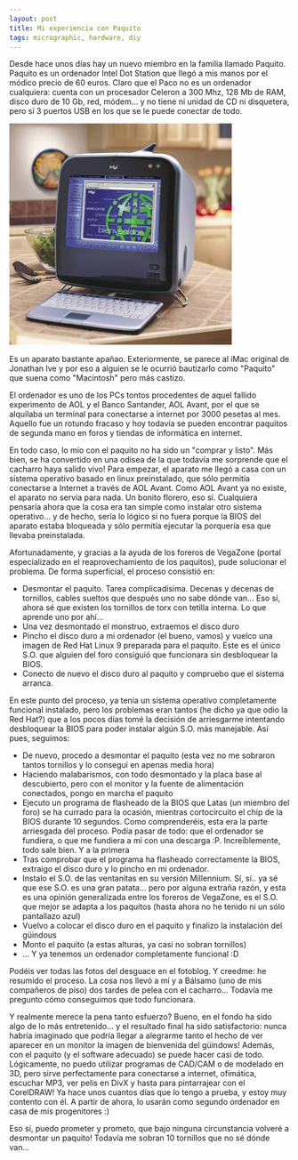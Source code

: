 ```yaml
---
layout: post
title: Mi experiencia con Paquito
tags: micrographic, hardware, diy
---
```

Desde hace unos días hay un nuevo miembro en la familia llamado Paquito. Paquito es un ordenador Intel Dot Station que llegó a mis manos por el módico precio de 60 euros. Claro que el Paco no es un ordenador cualquiera: cuenta con un procesador Celeron a 300 Mhz, 128 Mb de RAM, disco duro de 10 Gb, red, módem… y no tiene ni unidad de CD ni disquetera, pero sí 3 puertos USB en los que se le puede conectar de todo.

<img src="/images/158.jpg" />

Es un aparato bastante apañao. Exteriormente, se parece al iMac original de Jonathan Ive y por eso a alguien se le ocurrió bautizarlo como "Paquito" que suena como "Macintosh" pero más castizo.

El ordenador es uno de los PCs tontos procedentes de aquel fallido experimento de AOL y el Banco Santander, AOL Avant, por el que se alquilaba un terminal para conectarse a internet por 3000 pesetas al mes. Aquello fue un rotundo fracaso y hoy todavía se pueden encontrar paquitos de segunda mano en foros y tiendas de informática en internet.

En todo caso, lo mío con el paquito no ha sido un "comprar y listo". Más bien, se ha convertido en una odisea de la que todavía me sorprende que el cacharro haya salido vivo! Para empezar, el aparato me llegó a casa con un sistema operativo basado en linux preinstalado, que sólo permitía conectarse a Internet a través de AOL Avant. Como AOL Avant ya no existe, el aparato no servía para nada. Un bonito florero, eso sí. Cualquiera pensaría ahora que la cosa era tan simple como instalar otro sistema operativo… y de hecho, sería lo lógico si no fuera porque la BIOS del aparato estaba bloqueada y sólo permitía ejecutar la porquería esa que llevaba preinstalada.

Afortunadamente, y gracias a la ayuda de los foreros de VegaZone (portal especializado en el reaprovechamiento de los paquitos), pude solucionar el problema. De forma superficial, el proceso consistió en:

* Desmontar el paquito. Tarea complicadísima. Decenas y decenas de tornillos, cables sueltos que después uno no sabe dónde van… Eso sí, ahora sé que existen los tornillos de torx con tetilla interna. Lo que aprende uno por ahí…
* Una vez desmontado el monstruo, extraemos el disco duro
* Pincho el disco duro a mi ordenador (el bueno, vamos) y vuelco una imagen de Red Hat Linux 9 preparada para el paquito. Este es el único S.O. que alguien del foro consiguió que funcionara sin desbloquear la BIOS.
* Conecto de nuevo el disco duro al paquito y compruebo que el sistema arranca.

En este punto del proceso, ya tenía un sistema operativo completamente funcional instalado, pero los problemas eran tantos (he dicho ya que odio la Red Hat?) que a los pocos días tomé la decisión de arriesgarme intentando desbloquear la BIOS para poder instalar algún S.O. más manejable. Así pues, seguimos:

* De nuevo, procedo a desmontar el paquito (esta vez no me sobraron tantos tornillos y lo conseguí en apenas media hora)
* Haciendo malabarismos, con todo desmontado y la placa base al descubierto, pero con el monitor y la fuente de alimentación conectados, pongo en marcha el paquito
* Ejecuto un programa de flasheado de la BIOS que Latas (un miembro del foro) se ha currado para la ocasión, mientras cortocircuito el chip de la BIOS durante 10 segundos. Como comprenderéis, esta era la parte arriesgada del proceso. Podía pasar de todo: que el ordenador se fundiera, o que me fundiera a mí con una descarga :P. Increíblemente, todo sale bien. Y a la primera
* Tras comprobar que el programa ha flasheado correctamente la BIOS, extraigo el disco duro y lo pincho en mi ordenador.
* Instalo el S.O. de las ventanitas en su versión Millennium. Sí, sí.. ya sé que ese S.O. es una gran patata… pero por alguna extraña razón, y esta es una opinión generalizada entre los foreros de VegaZone, es el S.O. que mejor se adapta a los paquitos (hasta ahora no he tenido ni un sólo pantallazo azul)
* Vuelvo a colocar el disco duro en el paquito y finalizo la instalación del güindous
* Monto el paquito (a estas alturas, ya casi no sobran tornillos)
* … Y ya tenemos un ordenador completamente funcional :D

Podéis ver todas las fotos del desguace en el fotoblog. Y creedme: he resumido el proceso. La cosa nos llevó a mí y a Bálsamo (uno de mis compañeros de piso) dos tardes de pelea con el cacharro… Todavía me pregunto cómo conseguimos que todo funcionara.

Y realmente merece la pena tanto esfuerzo? Bueno, en el fondo ha sido algo de lo más entretenido… y el resultado final ha sido satisfactorio: nunca habría imaginado que podría llegar a alegrarme tanto el hecho de ver aparecer en un monitor la imagen de bienvenida del güindows! Además, con el paquito (y el software adecuado) se puede hacer casi de todo. Lógicamente, no puedo utilizar programas de CAD/CAM o de modelado en 3D, pero sirve perfectamente para conectarse a internet, ofimática, escuchar MP3, ver pelis en DivX y hasta para pintarrajear con el CorelDRAW! Ya hace unos cuantos días que lo tengo a prueba, y estoy muy contento con él. A partir de ahora, lo usarán como segundo ordenador en casa de mis progenitores :)

Eso sí, puedo prometer y prometo, que bajo ninguna circunstancia volveré a desmontar un paquito! Todavía me sobran 10 tornillos que no sé dónde van…
